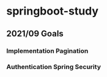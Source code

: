 # springboot-study
## 2021/09 Goals
### Implementation Pagination
### Authentication Spring Security
